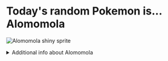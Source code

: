 # Today's random Pokemon is... Alomomola

![Alomomola shiny sprite](https://raw.githubusercontent.com/PokeAPI/sprites/master/sprites/pokemon/shiny/594.png)

<details>
<summary>Additional info about Alomomola</summary>

| srpite type | image |
|------|------|
| back_default | ![Alomomola back_default sprite](https://raw.githubusercontent.com/PokeAPI/sprites/master/sprites/pokemon/back/594.png) |
| back_shiny | ![Alomomola back_shiny sprite](https://raw.githubusercontent.com/PokeAPI/sprites/master/sprites/pokemon/back/shiny/594.png) |
| front_default | ![Alomomola front_default sprite](https://raw.githubusercontent.com/PokeAPI/sprites/master/sprites/pokemon/594.png) | </details>